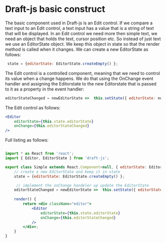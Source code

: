 # Draft-js basic construct
The basic component used in Draft-js is an Edit control.
If we compare a text input to an Edit control, a text input has a value that is a string of text that will be displayed. In an Edit control
we need more then simple text, we need an object that holds the text, cursor position etc. So instead of just text we use an EditorState object.
We keep this object in state so that the render method is called when it changes.
We can create a new EditorState as follows:
```jsx
 state = {editorState: EditorState.createEmpty() };
```
The Edit control is a controlled component, meaning that we need to control its value when a change happens.
We do that using the OnChange event handler and assigning the Editorstate to the new Editorstate that is passed to it as a property in the 
event handler:
```jsx
editorStateChanged = newEditorState =>  this.setState({ editorState: newEditorState })
```  
The Edit control as follows:
```jsx
<Editor
    editorState={this.state.editorState}
    onChange={this.editorStateChanged}
/>
```

Full listing as follows:
```jsx

import * as React from 'react';
import { Editor, EditorState } from 'draft-js';

export class Simple extends React.Component<null, { editorState: EditorState }> {
    // create a new EditorState and keep it in state
    state = {editorState: EditorState.createEmpty() };

     // implement the onChange handeler up update the EditorState
    editorStateChanged = newEditorState =>  this.setState({ editorState: newEditorState });
   
    render() {
        return <div className="editor">
            <Editor
                editorState={this.state.editorState}
                onChange={this.editorStateChanged}
            />
        </div>;
    }
}  

```